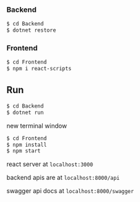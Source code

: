 ### Backend
```sh
$ cd Backend
$ dotnet restore
```

### Frontend

```sh
$ cd Frontend
$ npm i react-scripts
```

## Run

```sh
$ cd Backend
$ dotnet run
```
new terminal window

```sh
$ cd Frontend
$ npm install
$ npm start
```

react server at `localhost:3000` 

backend apis are at `localhost:8000/api`

swagger api docs at `localhost:8000/swagger`
